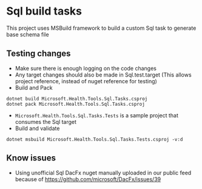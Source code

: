 ﻿# Sql build tasks

This project uses MSBuild framework to build a custom Sql task to generate base schema file

## Testing changes

- Make sure there is enough logging on the code changes
- Any target changes should also be made in Sql.test.target (This allows project reference, instead of nuget reference for testing)
- Build and Pack
``` CLI
dotnet build Microsoft.Health.Tools.Sql.Tasks.csproj
dotnet pack Microsoft.Health.Tools.Sql.Tasks.csproj
```

- `Microsoft.Health.Tools.Sql.Tasks.Tests` is a sample project that consumes the Sql target
- Build and validate

``` CLI
dotnet msbuild Microsoft.Health.Tools.Sql.Tasks.Tests.csproj -v:d
```

## Know issues
- Using unofficial Sql DacFx nuget manually uploaded in our public feed because of https://github.com/microsoft/DacFx/issues/39
